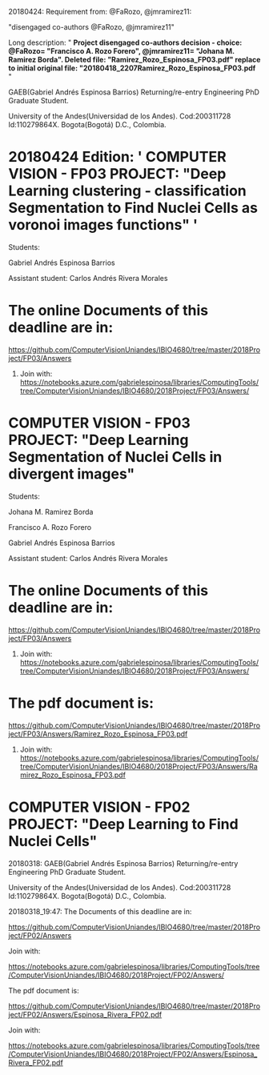 <!--- 20180424: "disengaged co-authors @FaRozo, @jmramirez11" removed co-authors decision - choice: @FaRozo= "Francisco A. Rozo Forero", @jmramirez11= "Johana M. Ramirez Borda". Deleted file: "Ramirez_Rozo_Espinosa_FP03.pdf"  replace to initial original file: "20180418_2207Ramirez_Rozo_Espinosa_FP03.pdf** " -->
<!--- 20180422 Corrections error server uploading files FP03 ComputerVision project of sicuaplus.uniandes.edu.co submit -->
<!--- 20180418AnswersforFP03ComputerVision project first feedback uploading of sicuaplus.uniandes.edu.co submit -->
<!--- 20180318: GAEB(Gabriel Andrés Espinosa Barrios) Returning/re-entry Engineering PhD Graduate Student. University of the Andes(Universidad de los Andes). Cod:200311728 Id:110279864X. Bogota(Bogotá) D.C., Colombia. -->

20180424: Requirement from: @FaRozo, @jmramirez11: 

"disengaged co-authors @FaRozo, @jmramirez11"

Long description: " **Project disengaged co-authors decision - choice: @FaRozo= "Francisco A. Rozo Forero", @jmramirez11= "Johana M. Ramirez Borda". Deleted file: "Ramirez_Rozo_Espinosa_FP03.pdf"  replace to initial original file: "20180418_2207Ramirez_Rozo_Espinosa_FP03.pdf** "

GAEB(Gabriel Andrés Espinosa Barrios) Returning/re-entry Engineering PhD Graduate Student. 

University of the Andes(Universidad de los Andes). Cod:200311728 Id:110279864X. Bogota(Bogotá) D.C., Colombia.

#  20180424 Edition: ' COMPUTER VISION - FP03 PROJECT: "Deep Learning clustering - classification Segmentation to Find Nuclei Cells as voronoi images functions" '

Students: 

Gabriel Andrés Espinosa Barrios

Assistant student:
Carlos Andrés Rivera Morales


# The online Documents of this deadline are in:

https://github.com/ComputerVisionUniandes/IBIO4680/tree/master/2018Project/FP03/Answers

1. Join with: https://notebooks.azure.com/gabrielespinosa/libraries/ComputingTools/tree/ComputerVisionUniandes/IBIO4680/2018Project/FP03/Answers/


#  COMPUTER VISION - FP03 PROJECT: "Deep Learning Segmentation of Nuclei Cells in divergent images"

Students: 

Johana M. Ramirez Borda

Francisco A. Rozo Forero

Gabriel Andrés Espinosa Barrios

Assistant student:
Carlos Andrés Rivera Morales


# The online Documents of this deadline are in:

https://github.com/ComputerVisionUniandes/IBIO4680/tree/master/2018Project/FP03/Answers

1. Join with: https://notebooks.azure.com/gabrielespinosa/libraries/ComputingTools/tree/ComputerVisionUniandes/IBIO4680/2018Project/FP03/Answers/


# The pdf document is:

https://github.com/ComputerVisionUniandes/IBIO4680/tree/master/2018Project/FP03/Answers/Ramirez_Rozo_Espinosa_FP03.pdf

1. Join with: https://notebooks.azure.com/gabrielespinosa/libraries/ComputingTools/tree/ComputerVisionUniandes/IBIO4680/2018Project/FP03/Answers/Ramirez_Rozo_Espinosa_FP03.pdf



<!--- 20180321AnswersforFP02ComputerVision project first feedback uploading of sicuaplus.uniandes.edu.co submit -->

#  COMPUTER VISION - FP02 PROJECT: "Deep Learning to Find Nuclei Cells"

20180318: GAEB(Gabriel Andrés Espinosa Barrios) Returning/re-entry Engineering PhD Graduate Student. 

University of the Andes(Universidad de los Andes). Cod:200311728 Id:110279864X. Bogota(Bogotá) D.C., Colombia.


20180318_19:47: The Documents of this deadline are in:

https://github.com/ComputerVisionUniandes/IBIO4680/tree/master/2018Project/FP02/Answers

Join with:

https://notebooks.azure.com/gabrielespinosa/libraries/ComputingTools/tree/ComputerVisionUniandes/IBIO4680/2018Project/FP02/Answers/ 

The pdf document is:

https://github.com/ComputerVisionUniandes/IBIO4680/tree/master/2018Project/FP02/Answers/Espinosa_Rivera_FP02.pdf

Join with:

https://notebooks.azure.com/gabrielespinosa/libraries/ComputingTools/tree/ComputerVisionUniandes/IBIO4680/2018Project/FP02/Answers/Espinosa_Rivera_FP02.pdf

